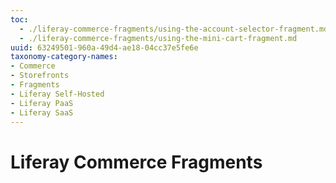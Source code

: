 ```yaml
---
toc:
  - ./liferay-commerce-fragments/using-the-account-selector-fragment.md
  - ./liferay-commerce-fragments/using-the-mini-cart-fragment.md
uuid: 63249501-960a-49d4-ae18-04cc37e5fe6e
taxonomy-category-names:
- Commerce
- Storefronts
- Fragments
- Liferay Self-Hosted
- Liferay PaaS
- Liferay SaaS
---
```

# Liferay Commerce Fragments


